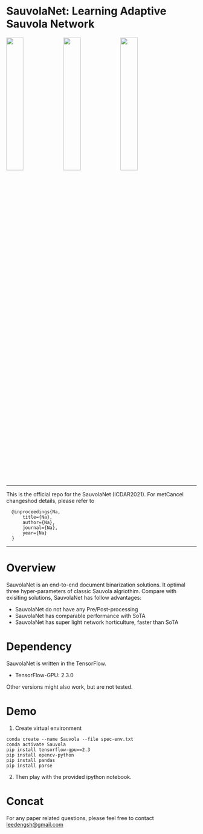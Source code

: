# SauvolaNet: Learning Adaptive Sauvola Network

<div align="left">
    <img src="https://www.um.edu.mo/wp-content/uploads/2020/09/UM-Logo_V-Black-1024x813.png" width="30%"><img src="https://viplab.cis.um.edu.mo/images/logo_5.JPG" width="30%"><img src="https://icdar2021.org/wp-content/uploads/icdar2021-logo.png" width="30%">     
</div>

***

This is the official repo for the SauvolaNet (ICDAR2021). For metCancel changeshod details, please refer to 

```
  @inproceedings{Na,
      title={Na},
      author={Na},
      journal={Na},
      year={Na}
  }
```

***

# Overview

SauvolaNet is an end-to-end document binarization solutions. It optimal three hyper-parameters of classic Sauvola algriothim. Compare with exisiting solutions, SauvolaNet has follow advantages:

- SauvolaNet do not have any Pre/Post-processing
- SauvolaNet has comparable performance with SoTA
- SauvolaNet has super light network horticulture, faster than SoTA

# Dependency

SauvolaNet is written in the TensorFlow.
  
  - TensorFlow-GPU: 2.3.0
  
Other versions might also work, but are not tested.


# Demo

1. Create virtual environment

```
conda create --name Sauvola --file spec-env.txt
conda activate Sauvola
pip install tensorflow-gpu==2.3
pip install opencv-python
pip install pandas
pip install parse
```

2. Then play with the provided ipython notebook.


# Concat

For any paper related questions, please feel free to contact leedengsh@gmail.com
